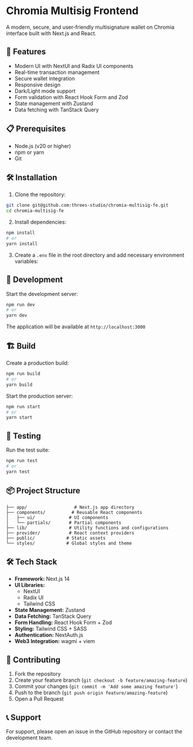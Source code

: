 # Chromia Multisig Frontend

A modern, secure, and user-friendly multisignature wallet on Chromia interface built with Next.js and React.

## 🚀 Features

- Modern UI with NextUI and Radix UI components
- Real-time transaction management
- Secure wallet integration
- Responsive design
- Dark/Light mode support
- Form validation with React Hook Form and Zod
- State management with Zustand
- Data fetching with TanStack Query

## 📋 Prerequisites

- Node.js (v20 or higher)
- npm or yarn
- Git

## 🛠️ Installation

1. Clone the repository:
```bash
git clone git@github.com:threes-studio/chromia-multisig-fe.git
cd chromia-multisig-fe
```

2. Install dependencies:
```bash
npm install
# or
yarn install
```

3. Create a `.env` file in the root directory and add necessary environment variables:

## 🚀 Development

Start the development server:
```bash
npm run dev
# or
yarn dev
```

The application will be available at `http://localhost:3000`

## 🏗️ Build

Create a production build:
```bash
npm run build
# or
yarn build
```

Start the production server:
```bash
npm run start
# or
yarn start
```

## 🧪 Testing

Run the test suite:
```bash
npm run test
# or
yarn test
```

## 📦 Project Structure

```
├── app/                  # Next.js app directory
├── components/          # Reusable React components
│   ├── ui/             # UI components
│   └── partials/       # Partial components
├── lib/                # Utility functions and configurations
├── provider/           # React context providers
├── public/            # Static assets
└── styles/            # Global styles and theme
```

## 🛠️ Tech Stack

- **Framework:** Next.js 14
- **UI Libraries:**
  - NextUI
  - Radix UI
  - Tailwind CSS
- **State Management:** Zustand
- **Data Fetching:** TanStack Query
- **Form Handling:** React Hook Form + Zod
- **Styling:** Tailwind CSS + SASS
- **Authentication:** NextAuth.js
- **Web3 Integration:** wagmi + viem

## 🤝 Contributing

1. Fork the repository
2. Create your feature branch (`git checkout -b feature/amazing-feature`)
3. Commit your changes (`git commit -m 'Add some amazing feature'`)
4. Push to the branch (`git push origin feature/amazing-feature`)
5. Open a Pull Request


## 📞 Support

For support, please open an issue in the GitHub repository or contact the development team.
